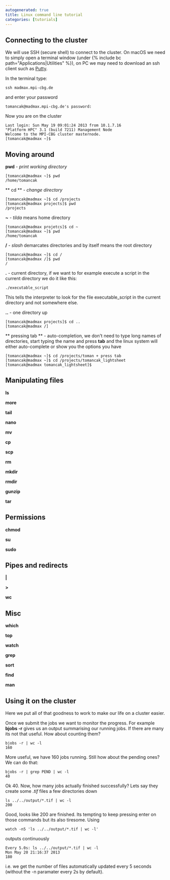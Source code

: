 ```yaml
---
autogenerated: true
title: Linux command line tutorial
categories: [tutorials]
---
```


## Connecting to the cluster

We will use SSH (secure shell) to connect to the cluster. On macOS we need to simply open a terminal window (under {% include bc path="Applications|Utilities" %}), on PC we may need to download an ssh client such as [Putty](http://www.chiark.greenend.org.uk/~sgtatham/putty/).

In the terminal type:

`ssh madmax.mpi-cbg.de`

and enter your password

`tomancak@madmax.mpi-cbg.de's password: `  

Now you are on the cluster

`Last login: Sun May 19 09:01:24 2013 from 10.1.7.16`  
`"Platform HPC" 3.1 (build 7211) Management Node`  
`Welcome to the MPI-CBG cluster masternode.`  
`[tomancak@madmax ~]$`

## Moving around

**pwd** - *print working directory*

`[tomancak@madmax ~]$ pwd`  
`/home/tomancak`

** cd ** - *change directory*

`[tomancak@madmax ~]$ cd /projects`  
`[tomancak@madmax projects]$ pwd`  
`/projects`

**\~** - *tilda* means home directory

`[tomancak@madmax projetcs]$ cd ~`  
`[tomancak@madmax ~]$ pwd`  
`/home/tomancak`

**/** - *slash* demarcates directories and by itself means the root directory

`[tomancak@madmax ~]$ cd /`  
`[tomancak@madmax /]$ pwd`  
`/`

**.** - current directory, if we want to for example execute a script in the current directory we do it like this:

`./executable_script`  

This tells the interpreter to look for the file executable\_script in the current directory and not somewhere else.

**..** - one directory up

`[tomancak@madmax projects]$ cd ..`  
`[tomancak@madmax /]`

** pressing tab ** - auto-completion, we don't need to type long names of directories, start typing the name and press **tab** and the linux system will either auto-complete or show you the options you have

`[tomancak@madmax ~]$ cd /projects/toman + press tab`  
`[tomancak@madmax ~]$ cd /projects/tomancak_lightsheet`  
`[tomancak@madmax tomancak_lightsheet]$`

## Manipulating files

**ls**

**more**

**tail**

**nano**

**mv**

**cp**

**scp**

**rm**

**mkdir**

**rmdir**

**gunzip**

**tar**

## Permissions

**chmod**

**su**

**sudo**

## Pipes and redirects

**\|**

**&gt;**

**wc**

## Misc

**which**

**top**

**watch**

**grep**

**sort**

**find**

**man**

## Using it on the cluster

Here we put all of that goodness to work to make our life on a cluster easier.

Once we submit the jobs we want to monitor the progress. For example **bjobs -r** gives us an output summarising our running jobs. If there are many its not that useful. How about counting them?

`bjobs -r | wc -l`  
`160`

More useful, we have 160 jobs running. Still how about the pending ones? We can do that:

`bjobs -r | grep PEND | wc -l`  
`40`

Ok 40. Now, how many jobs actually finished successfully? Lets say they create some *.tif* files a few directories down

`ls ../../output/*.tif | wc -l`  
`200`

Good, looks like 200 are finished. Its tempting to keep pressing enter on those commands but its also tiresome. Using

`watch -n5 'ls ../../output/*.tif | wc -l' `

outputs continuously

`Every 5.0s: ls ../../output/*.tif | wc -l                                                                                             `  
`Mon May 20 21:16:37 2013`  
`180`

i.e. we get the number of files automatically updated every 5 seconds (without the -n paramater every 2s by default).
